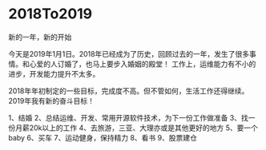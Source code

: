 # 2018To2019
新的一年，新的开始

今天是2019年1月1日。2018年已经成为了历史，回顾过去的一年，发生了很多事情。和心爱的人订婚了，也马上要步入婚姻的殿堂！ 工作上，运维能力有不小的进步，开发能力提升不太多。

2018年年初制定的一些目标，完成度不高。但不管如何，生活工作还得继续。2019年我有新的奋斗目标！

1、结婚
2、总结运维、开发、常用开源软件技术，为下一份工作做准备
3、找一份月薪20k以上的工作
4、去旅游，三亚、大理亦或是其他更好的地方
5、要一个baby
6、买车
7、运动健身，保持精力
8、看书
9、股票建仓
